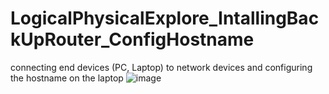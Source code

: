# LogicalPhysicalExplore_IntallingBackUpRouter_ConfigHostname
connecting end devices (PC, Laptop) to network devices and configuring the hostname on the laptop
![image](https://github.com/user-attachments/assets/49e2e643-9112-4638-bcb0-76527d42ac03)
